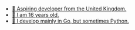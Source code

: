 <h1 align="center">
<a href="https://github.com/mt6x/mt6x/standard.gif">
</h1>

- 🌱 Aspiring developer from the United Kingdom.
- 🌱 I am 16 years old.
- 🌱 I develop mainly in Go, but sometimes Python.
